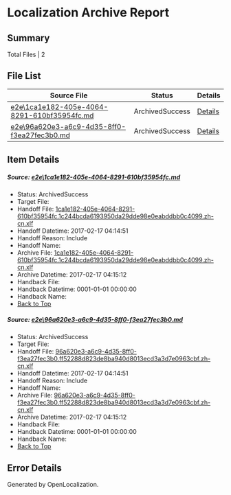 # <a name='report-top'></a> Localization Archive Report

## Summary
 Total Files | 2

## File List
 Source File | Status | Details 
 ----------- | ------ | ------- 
 [e2e\1ca1e182-405e-4064-8291-610bf35954fc.md](https://github.com/OpenLocalizationTestOrg/ol-test2/blob/27bd0fd6f49ddec64b3f803c364f4d2fd6b71984/e2e/1ca1e182-405e-4064-8291-610bf35954fc.md) | ArchivedSuccess | [Details](#0ba0b46c751a71c476cdf75d42b3e98e2047829d1)
 [e2e\96a620e3-a6c9-4d35-8ff0-f3ea27fec3b0.md](https://github.com/OpenLocalizationTestOrg/ol-test2/blob/27bd0fd6f49ddec64b3f803c364f4d2fd6b71984/e2e/96a620e3-a6c9-4d35-8ff0-f3ea27fec3b0.md) | ArchivedSuccess | [Details](#bd9b89f93e6e8756854523f155192c25c1014e1b2)

## Item Details
##### <a name='0ba0b46c751a71c476cdf75d42b3e98e2047829d1'></a> Source: [e2e\1ca1e182-405e-4064-8291-610bf35954fc.md](https://github.com/OpenLocalizationTestOrg/ol-test2/blob/27bd0fd6f49ddec64b3f803c364f4d2fd6b71984/e2e/1ca1e182-405e-4064-8291-610bf35954fc.md)
* Status: ArchivedSuccess
* Target File: 
* Handoff File: [1ca1e182-405e-4064-8291-610bf35954fc.1c244bcda6193950da29dde98e0eabddbb0c4099.zh-cn.xlf](https://github.com/OpenLocalizationTestOrg/ol-test2-handoff/blob/0a268792196cd1262e08fe6f63b3a38b7010b5d3/ol-handoff/OpenLocalizationTestOrg/ol-test2-zhcn/ci/ht/1ca1e182-405e-4064-8291-610bf35954fc.1c244bcda6193950da29dde98e0eabddbb0c4099.zh-cn.xlf)
* Handoff Datetime: 2017-02-17 04:14:51
* Handoff Reason: Include
* Handoff Name: 
* Archive File: [1ca1e182-405e-4064-8291-610bf35954fc.1c244bcda6193950da29dde98e0eabddbb0c4099.zh-cn.xlf](https://github.com/OpenLocalizationTestOrg/ol-test2-handoff/blob/e490bd5f43401c90cf71c261be83bbe714add227/ol-archive/OpenLocalizationTestOrg/ol-test2-zhcn/ci/ht/1ca1e182-405e-4064-8291-610bf35954fc.1c244bcda6193950da29dde98e0eabddbb0c4099.zh-cn.xlf)
* Archive Datetime: 2017-02-17 04:15:12
* Handback File: 
* Handback Datetime: 0001-01-01 00:00:00
* Handback Name: 
* [Back to Top](#report-top)

##### <a name='bd9b89f93e6e8756854523f155192c25c1014e1b2'></a> Source: [e2e\96a620e3-a6c9-4d35-8ff0-f3ea27fec3b0.md](https://github.com/OpenLocalizationTestOrg/ol-test2/blob/27bd0fd6f49ddec64b3f803c364f4d2fd6b71984/e2e/96a620e3-a6c9-4d35-8ff0-f3ea27fec3b0.md)
* Status: ArchivedSuccess
* Target File: 
* Handoff File: [96a620e3-a6c9-4d35-8ff0-f3ea27fec3b0.ff52288d823de8ba940d8013ecd3a3d7e0963cbf.zh-cn.xlf](https://github.com/OpenLocalizationTestOrg/ol-test2-handoff/blob/0a268792196cd1262e08fe6f63b3a38b7010b5d3/ol-handoff/OpenLocalizationTestOrg/ol-test2-zhcn/ci/ht/96a620e3-a6c9-4d35-8ff0-f3ea27fec3b0.ff52288d823de8ba940d8013ecd3a3d7e0963cbf.zh-cn.xlf)
* Handoff Datetime: 2017-02-17 04:14:51
* Handoff Reason: Include
* Handoff Name: 
* Archive File: [96a620e3-a6c9-4d35-8ff0-f3ea27fec3b0.ff52288d823de8ba940d8013ecd3a3d7e0963cbf.zh-cn.xlf](https://github.com/OpenLocalizationTestOrg/ol-test2-handoff/blob/e490bd5f43401c90cf71c261be83bbe714add227/ol-archive/OpenLocalizationTestOrg/ol-test2-zhcn/ci/ht/96a620e3-a6c9-4d35-8ff0-f3ea27fec3b0.ff52288d823de8ba940d8013ecd3a3d7e0963cbf.zh-cn.xlf)
* Archive Datetime: 2017-02-17 04:15:12
* Handback File: 
* Handback Datetime: 0001-01-01 00:00:00
* Handback Name: 
* [Back to Top](#report-top)


## Error Details

Generated by OpenLocalization.
